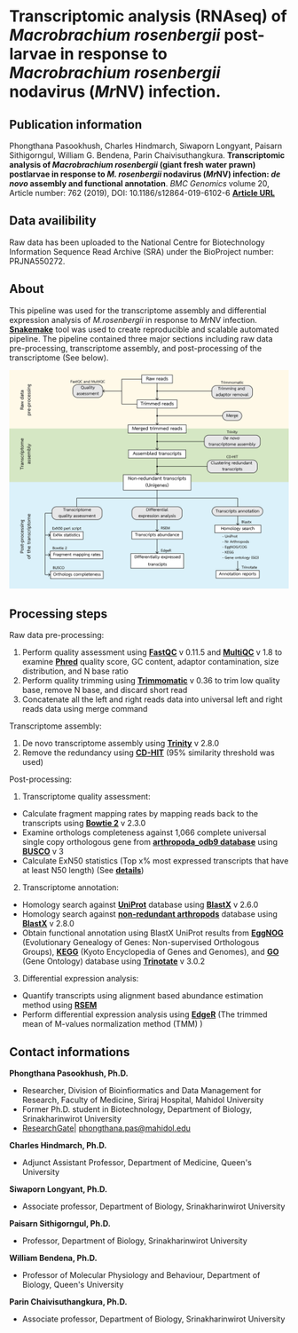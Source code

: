 # Transcriptomic analysis (RNAseq) of *Macrobrachium rosenbergii* post-larvae in response to *Macrobrachium rosenbergii* nodavirus (*Mr*NV) infection.

## Publication information
Phongthana Pasookhush, Charles Hindmarch, Siwaporn Longyant, Paisarn Sithigorngul, William G. Bendena, Parin Chaivisuthangkura. **Transcriptomic analysis of *Macrobrachium rosenbergii* (giant fresh water prawn) postlarvae in response to *M. rosenbergii* nodavirus (*Mr*NV) infection: *de novo* assembly and functional annotation**. *BMC Genomics* volume 20, Article number: 762 (2019), DOI: 10.1186/s12864-019-6102-6 **[Article URL](https://bmcgenomics.biomedcentral.com/articles/10.1186/s12864-019-6102-6)**

## Data availibility
Raw data has been uploaded to the National Centre for Biotechnology Information Sequence Read Archive (SRA) under the  BioProject number: PRJNA550272.
## About
This pipeline was used for the transcriptome assembly and differential expression analysis of *M.rosenbergii* in response to *Mr*NV infection.  **[Snakemake](https://snakemake.readthedocs.io/en/stable/)** tool was used to create reproducible and scalable automated pipeline. The pipeline contained three major sections including raw data pre-processing, transcriptome assembly, and post-processing of the transcriptome (See below). 

![alt text](https://github.com/prawnseq/Mrosenbergii_MrNV_RNAseq/blob/master/AnalysisPipeline.png "analysis pipeline")

## Processing steps
Raw data pre-processing:
1. Perform quality assessment using **[FastQC](https://www.bioinformatics.babraham.ac.uk/projects/fastqc/)** v 0.11.5 and **[MultiQC](https://multiqc.info)** v 1.8 to examine **[Phred](https://en.wikipedia.org/wiki/Phred_quality_score)** quality score, GC content, adaptor contamination, size distribution, and N base ratio
2. Perform quality trimming using **[Trimmomatic](http://www.usadellab.org/cms/?page=trimmomatic)** v 0.36 to trim low quality base, remove N base, and discard short read
3. Concatenate all the left and right reads data into universal left and right reads data using merge command

Transcriptome assembly:
1. De novo transcriptome assembly using **[Trinity](https://github.com/trinityrnaseq/trinityrnaseq)** v 2.8.0
2. Remove the redundancy using **[CD-HIT](http://weizhongli-lab.org/cd-hit/)** (95% similarity threshold was used)

Post-processing:
1. Transcriptome quality assessment:
- Calculate fragment mapping rates by mapping reads back to the transcripts using **[Bowtie 2](http://bowtie-bio.sourceforge.net/bowtie2/index.shtml)** v 2.3.0 
- Examine orthologs completeness against 1,066 complete universal single copy orthologous gene from **[arthropoda_odb9 database](https://busco.ezlab.org/datasets/arthropoda_odb9.tar.gz)** using **[BUSCO](https://busco.ezlab.org)** v 3
- Calculate ExN50 statistics (Top x% most expressed transcripts that have at least N50 length) (See **[details](https://github.com/trinityrnaseq/trinityrnaseq/wiki/Transcriptome-Contig-Nx-and-ExN50-stats)**)
2. Transcriptome annotation:
- Homology search against **[UniProt](https://data.broadinstitute.org/Trinity/Trinotate_v3_RESOURCES/uniprot_sprot.pep.gz)** database using **[BlastX](https://blast.ncbi.nlm.nih.gov/Blast.cgi?CMD=Web&PAGE_TYPE=BlastDocs&DOC_TYPE=Download)** v 2.6.0
- Homology search against **[non-redundant arthropods](https://ftp.ncbi.nlm.nih.gov/blast/db/v5/nr_v5.*.tar.gz)** database using **[BlastX](https://blast.ncbi.nlm.nih.gov/Blast.cgi?CMD=Web&PAGE_TYPE=BlastDocs&DOC_TYPE=Download)** v 2.8.0
- Obtain functional annotation using BlastX UniProt results from **[EggNOG](http://eggnogdb.embl.de/#/app/home)** (Evolutionary Genealogy of Genes: Non-supervised Orthologous Groups), **[KEGG](https://www.kegg.jp)** (Kyoto Encyclopedia of Genes and Genomes), and **[GO](http://geneontology.org)** (Gene Ontology) database using **[Trinotate](https://github.com/Trinotate/Trinotate.github.io/wiki)** v 3.0.2 
3. Differential expression analysis:
- Quantify transcripts using alignment based abundance estimation method using **[RSEM](https://bmcbioinformatics.biomedcentral.com/articles/10.1186/1471-2105-12-323)**
- Perform differential expression analysis using **[EdgeR](https://bioconductor.org/packages/release/bioc/html/edgeR.html)** (The trimmed mean of M-values normalization method (TMM) )

## Contact informations
**Phongthana Pasookhush, Ph.D.**
- Researcher, Division of Bioinfiormatics and Data Management for Research, Faculty of Medicine, Siriraj Hospital, Mahidol University
- Former Ph.D. student in Biotechnology, Department of Biology, Srinakharinwirot University
- [ResearchGate](https://www.researchgate.net/profile/Phongthana_Pasookhush2)| phongthana.pas@mahidol.edu

**Charles Hindmarch, Ph.D.**
- Adjunct Assistant Professor, Department of Medicine, Queen's University

**Siwaporn Longyant, Ph.D.**
- Associate professor, Department of Biology, Srinakharinwirot University

**Paisarn Sithigorngul, Ph.D.**
- Professor, Department of Biology, Srinakharinwirot University

**William Bendena, Ph.D.**
- Professor of Molecular Physiology and Behaviour, Department of Biology, Queen's University

**Parin Chaivisuthangkura, Ph.D.**
- Associate professor, Department of Biology, Srinakharinwirot University
